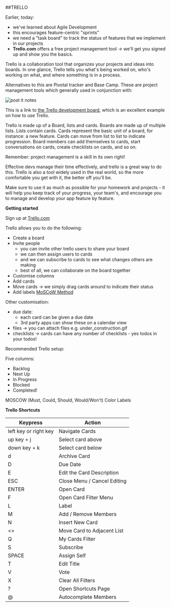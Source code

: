 ##TRELLO

Earlier, today:

* we've learned about Agile Development
* this encourages feature-centric "sprints"
* we need a "task board" to track the status of features that we implement in our projects
* **Trello.com** offers a free project management tool → we'll get you signed up and show you the basics.

Trello is a collaboration tool that organizes your projects and ideas into boards. In one glance, Trello tells you what's being worked on, who's working on what, and where something is in a process.

Alternatives to this are Pivotal tracker and Base Camp. These are project management tools which generally used in conjunction with: 

![post it notes](https://lh4.googleusercontent.com/ghr0lvYWxj4Rxc7CjUR9ZRO2PcZ8ZsgKUcW03aX-g_jKH_qA7654hPIMv1Q-Gox23ugZ481bNa6vWz65q7rEEiO0VbSg1g546RtlelcSQ7TK332Q-mDQvXrcdg)

This is a link to [the Trello development board](https://trello.com/b/nC8QJJoZ/trello-development), which is an excellent example on how to use Trello.
 
Trello is made up of a Board, lists and cards. Boards are made up of multiple lists. Lists contain cards. Cards represent the basic unit of a board, for instance: a new feature. Cards can move from list to list to indicate progression. Board members can add themselves to cards, start conversations on cards, create checklists on cards, and so on.

Remember: project management is a skill in its own right!

Effective devs manage their time effectively, and trello is a great way to do this. Trello is also a tool widely used in the real world, so the more comfortable you get with it, the better off you'll be.
 
Make sure to use it as much as possible for your homework and projects - it will help you keep track of your progress, your team's, and encourage you to manage and develop your app feature by feature.


**Getting started**

Sign up at [Trello.com](https://trello.com/)

Trello allows you to do the following:

* Create a board
* Invite people
  * you can invite other trello users to share your board
  * we can then assign users to cards
  * and we can subscribe to cards to see what changes others are making
  * best of all, we can collaborate on the board together
* Customise columns
* Add cards
* Move cards → we simply drag cards around to indicate their status
* Add labels [MoSCoW Method](http://en.wikipedia.org/wiki/MoSCoW_Method)

Other customisation:

* due date:
  * each card can be given a due date
  * 3rd party apps can show these on a calendar view
* files → you can attach files e.g. under_construction.gif
* checklists → cards can have any number of checklists - yes todos in your todos!


Recommended Trello setup:

Five columns:

* Backlog
* Next Up
* In Progress
* Blocked
* Completed!

MOSCOW (Must, Could, Should, Would/Won't) Color Labels


**Trello Shortcuts**

Keypress | Action
---------|---------
left key or right key| Navigate Cards
up key + j| Select card above
down key + k|Select card below 
d| Archive Card
D| Due Date 
E| Edit the Card Description
ESC|Close Menu / Cancel Editing
ENTER| Open Card
F|Open Card Filter Menu
L|Label 
M| Add / Remove Members 
N|Insert New Card
<>| Move Card to Adjacent List
Q|My Cards Filter
S|Subscribe
SPACE|Assign Self
T|Edit Title
V| Vote
X|Clear All Filters
?|Open Shortcuts Page
@|Autocomplete Members
